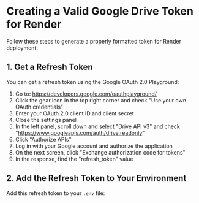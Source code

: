 # Creating a Valid Google Drive Token for Render

Follow these steps to generate a properly formatted token for Render deployment:

## 1. Get a Refresh Token

You can get a refresh token using the Google OAuth 2.0 Playground:

1. Go to: https://developers.google.com/oauthplayground/
2. Click the gear icon in the top right corner and check "Use your own OAuth credentials"
3. Enter your OAuth 2.0 client ID and client secret
4. Close the settings panel
5. In the left panel, scroll down and select "Drive API v3" and check "https://www.googleapis.com/auth/drive.readonly"
6. Click "Authorize APIs"
7. Log in with your Google account and authorize the application
8. On the next screen, click "Exchange authorization code for tokens"
9. In the response, find the "refresh_token" value

## 2. Add the Refresh Token to Your Environment

Add this refresh token to your `.env` file:

